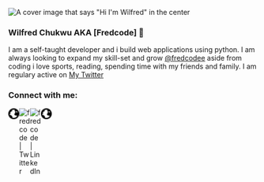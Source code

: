 ![A cover image that says "Hi I'm Wilfred" in the center](https://res.cloudinary.com/drowlz6be/image/upload/v1594448416/githubreadme/web-text-1591060_1_hiucrv.jpg)
### Wilfred Chukwu AKA [Fredcode] 👋

I am a self-taught developer and i build web applications using python. I am always looking to expand my skill-set and grow [@fredcodee](https://github.com/fredcodee)
aside from coding i love sports, reading, spending time with my friends and family. I am regulary active on [My Twitter](https://twitter.com/fredcode_)

### Connect with me:

[<img align="left" alt="fredcodee.github.io/portfolio/" width="22px" src="https://raw.githubusercontent.com/iconic/open-iconic/master/svg/globe.svg" />][website]
[<img align="left" alt="fredcode | Twitter" width="22px" src="https://cdn.jsdelivr.net/npm/simple-icons@v3/icons/twitter.svg" />][twitter]
[<img align="left" alt="fredcode | LinkedIn" width="22px" src="https://cdn.jsdelivr.net/npm/simple-icons@v3/icons/linkedin.svg" />][linkedin]
[<img align="left" alt="dev.to/fredcode" width="22px" src="https://raw.githubusercontent.com/iconic/open-iconic/master/svg/globe.svg" />][Blog]

<br />

[website]: https://fredcodee.github.io/portfolio/
[twitter]: https://twitter.com/fredcode_
[Blog]: https://dev.to/fredcode
[linkedin]: https://www.linkedin.com/in/wilfred-chukwu-891830174/

